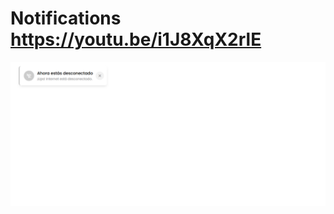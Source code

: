 # Notifications https://youtu.be/i1J8XqX2rlE
<p align="center">
  <img src="preview.png" alt="preview del proyecto"  width="1600">
</p>